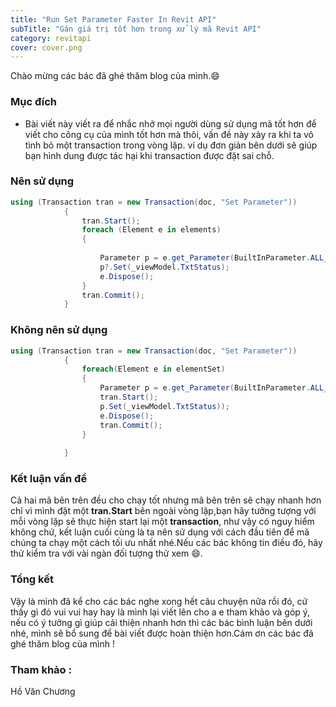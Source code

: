 ```yaml
---
title: "Run Set Parameter Faster In Revit API"
subTitle: "Gán giá trị tốt hơn trong xử lý mã Revit API"
category: revitapi
cover: cover.png
---
```




Chào mừng các bác đã ghé thăm blog của mình.😄

### Mục đích 

- Bài viết này viết ra để nhắc nhở mọi người dùng sử dụng mã tốt hơn để viết cho công cụ của mình tốt hơn mà thôi, vấn đề này xảy ra khi ta vô tình bỏ một transaction trong vòng lặp.
 ví dụ đơn giản bên dưới sẽ giúp bạn hình dung được tác hại khi transaction được đặt sai chỗ.

### Nên sử dụng 

``` csharp
using (Transaction tran = new Transaction(doc, "Set Parameter"))
            {
                tran.Start();
                foreach (Element e in elements)
                {
                    
                    Parameter p = e.get_Parameter(BuiltInParameter.ALL_MODEL_INSTANCE_COMMENTS);
                    p?.Set(_viewModel.TxtStatus);
                    e.Dispose();
                }
                tran.Commit();
            }
```
### Không nên sử dụng
``` csharp
using (Transaction tran = new Transaction(doc, "Set Parameter"))
			{
				foreach(Element e in elementSet)
				{
					Parameter p = e.get_Parameter(BuiltInParameter.ALL_MODEL_INSTANCE_COMMENTS);
					tran.Start();
					p.Set(_viewModel.TxtStatus));
                    e.Dispose();
					tran.Commit();
				}
				
			}
```

### Kết luận vấn đề
Cả hai mã bên trên đều cho chạy tốt nhưng mã bên trên sẽ chạy nhanh hơn chỉ vì mình đặt một **tran.Start** bên ngoài vòng lặp,bạn hãy tưởng tượng với mỗi vòng lặp sẽ thực hiện start lại một **transaction**, như vậy có nguy hiểm không chứ, kết luận cuối cùng là ta nên sử dụng với cách đầu tiên để mã chúng ta chạy một cách tối ưu nhất nhé.Nếu các bác không tin điều đó, hãy thử kiểm tra với vài ngàn đối tượng thử xem 😄.

### Tổng kết

Vậy là mình đã kể cho các bác nghe xong hết câu chuyện nữa rồi đó, cứ thấy gì đó vui vui hay hay là mình lại viết lên cho a e tham khảo và góp ý, nếu có ý tưởng gì giúp cải thiện nhanh hơn thì các bác bình luận bên dưới nhé, mình sẽ bổ sung để bài viết được hoàn thiện hơn.Cám ơn các bác đã ghé thăm blog của mình !
### Tham khảo :

Hồ Văn Chương